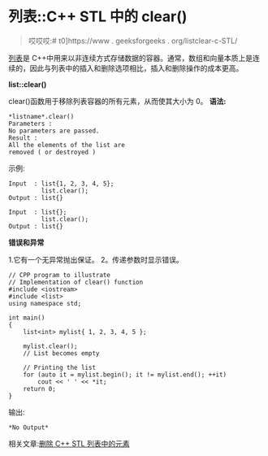 # 列表::C++ STL 中的 clear()

> 哎哎哎:# t0]https://www . geeksforgeeks . org/listclear-c-STL/

[列表](https://www.geeksforgeeks.org/list-cpp-stl/)是 C++中用来以非连续方式存储数据的容器。通常，数组和向量本质上是连续的，因此与列表中的插入和删除选项相比，插入和删除操作的成本更高。

**list::clear()**

clear()函数用于移除列表容器的所有元素，从而使其大小为 0。
**语法:**

```
*listname*.clear()
Parameters :
No parameters are passed.
Result :
All the elements of the list are
removed ( or destroyed )

```

示例:

```
Input  : list{1, 2, 3, 4, 5};
         list.clear();
Output : list{}

Input  : list{};
         list.clear();
Output : list{}

```

**错误和异常**

1.它有一个无异常抛出保证。
2。传递参数时显示错误。

```
// CPP program to illustrate
// Implementation of clear() function
#include <iostream>
#include <list>
using namespace std;

int main()
{
    list<int> mylist{ 1, 2, 3, 4, 5 };

    mylist.clear();
    // List becomes empty

    // Printing the list
    for (auto it = mylist.begin(); it != mylist.end(); ++it)
        cout << ' ' << *it;
    return 0;
}
```

输出:

```
*No Output*

```

相关文章:[删除 C++ STL 列表中的元素](https://www.geeksforgeeks.org/delete-elements-c-stl-list/)